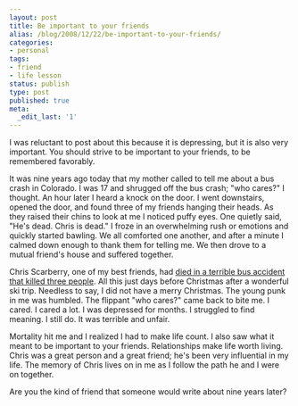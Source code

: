 ```yaml
---
layout: post
title: Be important to your friends
alias: /blog/2008/12/22/be-important-to-your-friends/
categories:
- personal
tags:
- friend
- life lesson
status: publish
type: post
published: true
meta:
  _edit_last: '1'
---
```

I was reluctant to post about this because it is depressing, but it is also very important. You should strive to be important to your friends, to be remembered favorably.

It was nine years ago today that my mother called to tell me about a bus crash in Colorado. I was 17 and shrugged off the bus crash; "who cares?" I thought. An hour later I heard a knock on the door. I went downstairs, opened the door, and found three of my friends hanging their heads. As they raised their chins to look at me I noticed puffy eyes. One quietly said, "He's dead. Chris is dead." I froze in an overwhelming rush or emotions and quickly started bawling. We all comforted one another, and after a minute I calmed down enough to thank them for telling me. We then drove to a mutual friend's house and suffered together.

Chris Scarberry, one of my best friends, had <a title="Local news coverage" href="https://findarticles.com/p/articles/mi_qn4191/is_/ai_n9963337" target="_blank">died in a terrible bus accident</a> <a href="https://www.highbeam.com/doc/1G1-67430667.html" target="_blank">that killed three people</a>. All this just days before Christmas after a wonderful ski trip. Needless to say, I did not have a merry Christmas. The young punk in me was humbled. The flippant "who cares?" came back to bite me. I cared. I cared a lot. I was depressed for months. I struggled to find meaning. I still do. It was terrible and unfair.

Mortality hit me and I realized I had to make life count. I also saw what it meant to be important to your friends. Relationships make life worth living. Chris was a great person and a great friend; he's been very influential in my life. The memory of Chris lives on in me as I follow the path he and I were on together.

Are you the kind of friend that someone would write about nine years later?

